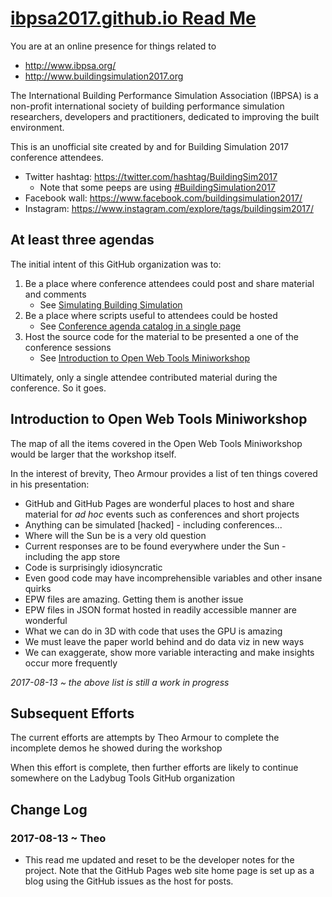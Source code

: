 <span style=display:none; >[You are now in a GitHub source code view - click this link to view Read Me file as a web page]( http://ibpsa2017.github.io/#README.md "View file as a web page." ) </span>


# [ibpsa2017.github.io Read Me]( https://ibpsa2017.github.io ) 

<!--
<iframe class="iframeReadMe" src=https://ibpsa2017.github.io/epw-3d/index.html width=100% height=600px ></iframe>

_Script of the moment: [EPW 3D]( https://ibpsa2017.github.io/epw-3d/index.html ) showing downtown San Francisco with Hyatt Embarcadero at center. Click 'Play the Year' to view a year of EPW data_

<span style="display: none" >Iframe is visible in GitHub web page view only</span>
-->

You are at an online presence for things related to 

* http://www.ibpsa.org/
* http://www.buildingsimulation2017.org

The International Building Performance Simulation Association (IBPSA) is a non-profit international society of building performance simulation researchers, developers and practitioners, dedicated to improving the built environment.

This is an unofficial site created by and for Building Simulation 2017 conference attendees.

* Twitter hashtag: <https://twitter.com/hashtag/BuildingSim2017>
	* Note that some peeps are using [#BuildingSimulation2017]( https://twitter.com/hashtag/BuildingSimulation2017?src=hash )
* Facebook wall: https://www.facebook.com/buildingsimulation2017/
* Instagram: https://www.instagram.com/explore/tags/buildingsim2017/

## At least three agendas

The initial intent of this GitHub organization was to:

1. Be a place where conference attendees could post and share material and comments
	* See [Simulating Building Simulation]( https://github.com/ibpsa2017/ibpsa2017.github.io/issues/3 )
2. Be a place where scripts useful to attendees could be hosted
	* See [Conference agenda catalog in a single page]( https://github.com/ibpsa2017/ibpsa2017.github.io/issues/4 )
3. Host the source code for the material to be presented a one of the conference sessions
	* See [Introduction to Open Web Tools Miniworkshop]( https://github.com/ibpsa2017/ibpsa2017.github.io/issues/5 )

Ultimately, only a single attendee contributed material during the conference. So it goes.



## Introduction to Open Web Tools Miniworkshop

The map of all the items covered in the Open Web Tools Miniworkshop would be larger that the workshop itself.

In the interest of brevity, Theo Armour provides a list of ten things covered in his presentation:

* GitHub and GitHub Pages are wonderful places to host and share material for _ad hoc_ events such as conferences and short projects 
* Anything can be simulated [hacked] - including conferences...
* Where will the Sun be is a very old question
* Current responses are to be found everywhere under the Sun - including the app store
* Code is surprisingly idiosyncratic
* Even good code may have incomprehensible variables and other insane quirks
* EPW files are amazing. Getting them is another issue
* EPW files in JSON format hosted in readily accessible manner are wonderful
* What we can do in 3D with code that uses the GPU is amazing
* We must leave the paper world behind and do data viz in new ways
* We can exaggerate, show more variable interacting and make insights occur more frequently

_2017-08-13 ~ the above list is still a work in progress_

## Subsequent Efforts

The current efforts are attempts by Theo Armour to complete the incomplete demos he showed during the workshop

When this effort is complete, then further efforts are likely to continue somewhere on the Ladybug Tools GitHub organization


## Change Log

### 2017-08-13 ~ Theo

* This read me updated and reset to be the developer notes for the project. Note that the GitHub Pages web site home page is set up as a blog using the GitHub issues as the host for posts.

